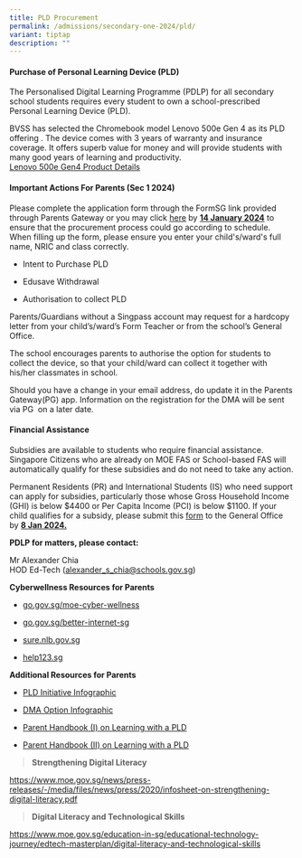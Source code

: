 ```yaml
---
title: PLD Procurement
permalink: /admissions/secondary-one-2024/pld/
variant: tiptap
description: ""
---
```

<h4><strong>Purchase of Personal Learning Device (PLD)</strong></h4><p>The Personalised Digital Learning Programme (PDLP) for all secondary school students requires every student to own a school-prescribed Personal Learning Device (PLD).</p><p>BVSS has selected the Chromebook model Lenovo 500e Gen 4 as its PLD offering . The device comes with 3 years of warranty and insurance coverage. It offers superb value for money and will provide students with many good years of learning and productivity.<br><a href="/files/Sec 1 Registration/Lenovo_500e_Gen4.pdf" rel="noopener noreferrer nofollow" target="_blank">Lenovo 500e Gen4 Product Details</a></p><h4><strong>Important Actions For Parents (Sec 1 2024)</strong></h4><p>Please complete the application form through the FormSG link provided through Parents Gateway or you may click <a href="https://go.gov.sg/pdlpadmin" rel="noopener noreferrer nofollow" target="_blank"><u>here</u></a> by <strong><u>14 January 2024</u></strong> to ensure that the procurement process could go according to schedule. When filling up the form, please ensure you enter your child's/ward's full name, NRIC and class correctly.</p><ul data-tight="true" class="tight"><li><p>Intent to Purchase PLD</p></li><li><p>Edusave Withdrawal</p></li><li><p>Authorisation to collect PLD</p></li></ul><p>Parents/Guardians without a Singpass account may request for a hardcopy letter from your child’s/ward’s Form Teacher or from the school’s General Office.</p><p>The school encourages parents to authorise the option for students to collect the device, so that your child/ward can collect it together with his/her classmates in school.</p><p>Should you have a change in your email address, do update it in the Parents Gateway(PG) app. Information on the registration for the DMA will be sent via PG&nbsp; on a later date.&nbsp;<br></p><h4><strong>Financial Assistance</strong></h4><p>Subsidies are available to students who require financial assistance. Singapore Citizens who are already on MOE FAS or School-based FAS will automatically qualify for these subsidies and do not need to take any action.</p><p>Permanent Residents (PR) and International Students (IS) who need support can apply for subsidies, particularly those whose Gross Household Income (GHI) is below $4400 or Per Capita Income (PCI) is below $1100. If your child qualifies for a subsidy, please submit this <a href="/files/Sec 1 Registration/Application_for_Subsidy_for_Purchase_of_PLD.pdf" rel="noopener noreferrer nofollow" target="_blank">form</a> to the General Office by <strong><u>8 Jan 2024.</u></strong></p><p></p><p><strong>PDLP for matters, please contact:</strong></p><p>Mr Alexander Chia<br>HOD Ed-Tech (<a href="alexander_s_chia@schools.gov.sg" rel="noopener noreferrer nofollow" target="_blank">alexander_s_chia@schools.gov.sg</a>)</p><p><strong>Cyberwellness Resources for Parents</strong></p><ul><li><p><a href="go.gov.sg/moe-cyber-wellness" rel="noopener noreferrer nofollow" target="_blank"><u>go.gov.sg/moe-cyber-wellness</u></a></p></li><li><p><a href="go.gov.sg/better-internet-sg" rel="noopener noreferrer nofollow" target="_blank"><u>go.gov.sg/better-internet-sg</u></a></p></li><li><p><a href="sure.nlb.gov.sg" rel="noopener noreferrer nofollow" target="_blank"><u>sure.nlb.gov.sg</u></a></p></li><li><p><a href="help123.sg" rel="noopener noreferrer nofollow" target="_blank"><u>help123.sg</u></a></p></li></ul><p><strong>Additional Resources for Parents</strong></p><ul><li><p><a href="/files/Sec 1 Registration/Infographic_on_the_PLD_Initiative_2023.pdf" rel="noopener noreferrer nofollow" target="_blank">PLD Initiative Infographic</a></p></li><li><p><a href="/files/Sec 1 Registration/Annex_B_Infographic_on_Parent_DMA.pdf" rel="noopener noreferrer nofollow" target="_blank">DMA Option Infographic</a></p></li><li><p><a href="/files/Sec 1 Registration/Parent_Handbook__I__on_Learning_with_a_PLD.pdf" rel="noopener noreferrer nofollow" target="_blank">Parent Handbook (I) on Learning with a PLD</a></p></li><li><p><a href="/files/Sec 1 Registration/Parent_Handbook__II__on_Learning_with_a_PLD.pdf" rel="noopener noreferrer nofollow" target="_blank">Parent Handbook (II) on Learning with a PLD</a></p></li></ul><p></p><blockquote><p><strong>Strengthening Digital Literacy&nbsp;</strong></p></blockquote><p><a href="https://www.moe.gov.sg/news/press-releases/-/media/files/news/press/2020/infosheet-on-strengthening-digital-literacy.pdf" rel="noopener noreferrer nofollow" target="_blank"><u>https://www.moe.gov.sg/news/press-releases/-/media/files/news/press/2020/infosheet-on-strengthening-digital-literacy.pdf</u><br></a></p><blockquote><p><strong>Digital Literacy and Technological Skills</strong></p></blockquote><p><a href="https://www.moe.gov.sg/education-in-sg/educational-technology-journey/edtech-masterplan/digital-literacy-and-technological-skills" rel="noopener noreferrer nofollow" target="_blank"><u>https://www.moe.gov.sg/education-in-sg/educational-technology-journey/edtech-masterplan/digital-literacy-and-technological-skills</u></a></p><p></p><p></p>